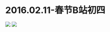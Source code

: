 # 2016.02.11-春节B站初四
![](https://bilicoverimg.github.io/2016/2016.02.11-春节B站初四.jpg)
![](https://bilicoverimg.github.io/2016/2016.02.11-春节初四（平板截图）.jpg)
